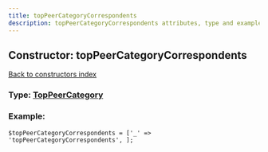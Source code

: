 ```yaml
---
title: topPeerCategoryCorrespondents
description: topPeerCategoryCorrespondents attributes, type and example
---
```

## Constructor: topPeerCategoryCorrespondents  
[Back to constructors index](index.md)






### Type: [TopPeerCategory](../types/TopPeerCategory.md)


### Example:

```
$topPeerCategoryCorrespondents = ['_' => 'topPeerCategoryCorrespondents', ];
```